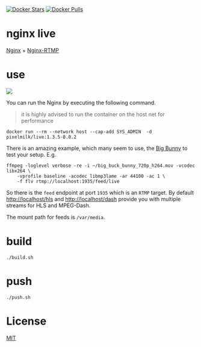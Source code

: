 [![Docker Stars](https://img.shields.io/docker/stars/pixelmilk/live.svg)](https://hub.docker.com/r/pixelmilk/live/) [![Docker Pulls](https://img.shields.io/docker/pulls/pixelmilk/live.svg)](https://hub.docker.com/r/pixelmilk/live/)

# nginx live

[Nginx](http://nginx.org) + [Nginx-RTMP](https://github.com/arut/nginx-rtmp-module)

# use

[![](https://badge.imagelayers.io/pixelmilk/live:1.3.5.svg)](https://imagelayers.io/?images=pixelmilk/live:1.3.5)

You can run the Nginx by executing the following command.

> it is highly advised to run the container on the host net for performance

```
docker run --rm --network host --cap-add SYS_ADMIN  -d pixelmilk/live:1.3.5-0.0.2
```

There is an amazing example, which many seem to use, the [Big Bunny](https://peach.blender.org/download/) to test your setup. E.g.

```
ffmpeg -loglevel verbose -re -i ~/big_buck_bunny_720p_h264.mov -vcodec libx264 \ 
    -vprofile baseline -acodec libmp3lame -ar 44100 -ac 1 \
    -f flv rtmp://localhost:1935/feed/live
```

So there is the `feed` endpoint at port `1935` which is an `RTMP` target. By default [http://localhost/hls](http://localhost/hls) and [http://localhost/dash](http://localhost/hls) provide you with multiple streams for HLS and MPEG-Dash.

The mount path for feeds is `/var/media`.

# build

```
./build.sh
```

# push

```
./push.sh
```

# License
[MIT](/LICENSE)